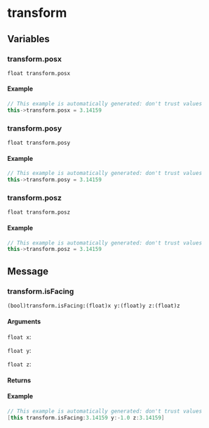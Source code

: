# transform
## Variables
### **transform.posx**
`float transform.posx`




#### Example
``` cpp
// This example is automatically generated: don't trust values
this->transform.posx = 3.14159
```
### **transform.posy**
`float transform.posy`




#### Example
``` cpp
// This example is automatically generated: don't trust values
this->transform.posy = 3.14159
```
### **transform.posz**
`float transform.posz`




#### Example
``` cpp
// This example is automatically generated: don't trust values
this->transform.posz = 3.14159
```
## Message
### **transform.isFacing**
`(bool)transform.isFacing:(float)x y:(float)y z:(float)z `


#### Arguments
`float x`: 

`float y`: 

`float z`: 

#### Returns



#### Example
``` cpp
// This example is automatically generated: don't trust values
[this transform.isFacing:3.14159 y:-1.0 z:3.14159]
```

